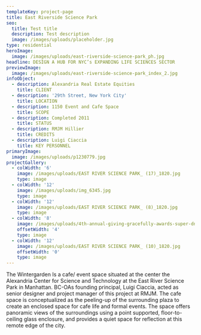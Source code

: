 ```yaml
---
templateKey: project-page
title: East Riverside Science Park
seo: 
  title: Test title
  description: Test description
  image: /images/uploads/placeholder.jpg
type: residential
heroImage:
  image: /images/uploads/east-riverside-science-park_ph.jpg
headline: DESIGN A HUB FOR NYC’s EXPANDING LIFE SCIENCES SECTOR
previewImage:
  image: /images/uploads/east-riverside-science-park_index_2.jpg
infoObject:
  - description: Alexandria Real Estate Equities
    title: CLIENT
  - description: '29th Street, New York City'
    title: LOCATION
  - description: 1150 Event and Cafe Space
    title: SCOPE
  - description: Completed 2011
    title: STATUS
  - description: RMJM Hillier
    title: CREDITS
  - description: Luigi Ciaccia
    title: KEY PERSONNEL
primaryImage:
  image: /images/uploads/p1230779.jpg
projectGallery:
  - colWidth: '6'
    image: /images/uploads/EAST RIVER SCIENCE PARK_ (17)_1820.jpg
    type: image
  - colWidth: '12'
    image: /images/uploads/img_6345.jpg
    type: image
  - colWidth: '12'
    image: /images/uploads/EAST RIVER SCIENCE PARK_ (8)_1820.jpg
    type: image
  - colWidth: '8'
    image: /images/uploads/4th-annual-giving-gracefully-awards-super-dnea6uotjyzl.jpg
    offsetWidth: '4'
    type: image
  - colWidth: '12'
    image: /images/uploads/EAST RIVER SCIENCE PARK_ (10)_1820.jpg
    offsetWidth: '0'
    type: image
---
```

The Wintergarden Is a cafe/ event space situated at the center the Alexandria Center for Science and Technology at the East River Science Park in Manhattan. BC-OAs founding principal, Luigi Ciaccia, acted as senior designer and project manager of this project at RMJM. The cafe space is conceptualized as the peeling-up of the surrounding plaza to create an enclosed space for cafe life and formal events. The space offers panoramic views of the surroundings using a point supported, floor-to-ceiling glass enclosure, and provides a quiet space for reflection at this remote edge of the city.
